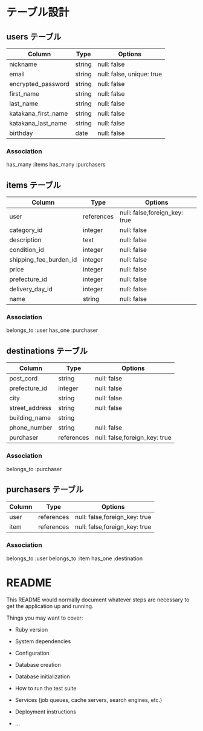 # テーブル設計

## users テーブル

| Column             | Type   | Options     |
| ------------------ | ------ | ----------- |
| nickname           | string | null: false |
| email              | string | null: false, unique: true |
| encrypted_password | string | null: false |
| first_name         | string | null: false |
| last_name          | string | null: false |
| katakana_first_name| string | null: false |
| katakana_last_name | string | null: false |
| birthday           | date   | null: false |
### Association
 has_many :items
 has_many :purchasers

## items テーブル

| Column             | Type   | Options     |
| ------------------ | ------ | ----------- |
| user               | references| null: false,foreign_key: true |
| category_id        | integer| null: false |
| description   | text   | null: false |
| condition_id  | integer| null: false |
| shipping_fee_burden_id| integer | null: false |
| price              | integer| null: false |
| prefecture_id     | integer| null: false |
| delivery_day_id   | integer| null: false |
| name               | string| null: false |
### Association
 belongs_to :user
 has_one :purchaser

## destinations テーブル

| Column             | Type   | Options     |
| ------------------ | ------ | ----------- |
| post_cord          | string | null: false |
| prefecture_id      | integer| null: false |
| city               | string | null: false |
| street_address     | string | null: false |
| building_name      | string | 
| phone_number       | string | null: false |
| purchaser          | references | null: false,foreign_key: true |

### Association
 belongs_to :purchaser



## purchasers テーブル

| Column             | Type      | Options     |
| ------------------ | --------- | ----------- |
| user               |references |null: false,foreign_key: true |
| item               |references |null: false,foreign_key: true |

### Association
belongs_to :user
belongs_to :item
has_one :destination














# README

This README would normally document whatever steps are necessary to get the
application up and running.

Things you may want to cover:

* Ruby version

* System dependencies

* Configuration

* Database creation

* Database initialization

* How to run the test suite

* Services (job queues, cache servers, search engines, etc.)

* Deployment instructions

* ...
